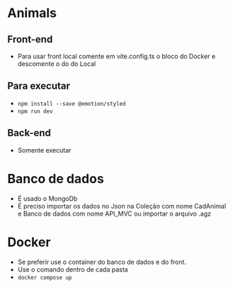 # Animals
## Front-end
- Para usar front local comente em vite.config.ts o bloco do Docker e descomente o do do Local
## Para executar
- ``npm install --save @emotion/styled``
- ``npm run dev``

## Back-end
- Somente executar

# Banco de dados
- É usado o MongoDb
- É preciso importar os dados no Json na Coleção com nome CadAnimal e Banco de dados com nome API_MVC ou importar o arquivo .agz
# Docker
- Se preferir use o container do banco de dados e do front.
- Use o comando dentro de cada pasta
- ```docker compose up```
